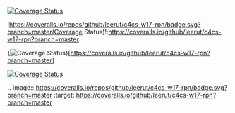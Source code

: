[![Coverage Status](https://coveralls.io/repos/github/leerut/c4cs-w17-rpn/badge.svg?branch=master)](https://coveralls.io/github/leerut/c4cs-w17-rpn?branch=master)

!https://coveralls.io/repos/github/leerut/c4cs-w17-rpn/badge.svg?branch=master(Coverage Status)!:https://coveralls.io/github/leerut/c4cs-w17-rpn?branch=master

{<img src="https://coveralls.io/repos/github/leerut/c4cs-w17-rpn/badge.svg?branch=master" alt="Coverage Status" />}[https://coveralls.io/github/leerut/c4cs-w17-rpn?branch=master]

<a href='https://coveralls.io/github/leerut/c4cs-w17-rpn?branch=master'><img src='https://coveralls.io/repos/github/leerut/c4cs-w17-rpn/badge.svg?branch=master' alt='Coverage Status' /></a>

.. image:: https://coveralls.io/repos/github/leerut/c4cs-w17-rpn/badge.svg?branch=master
:target: https://coveralls.io/github/leerut/c4cs-w17-rpn?branch=master

